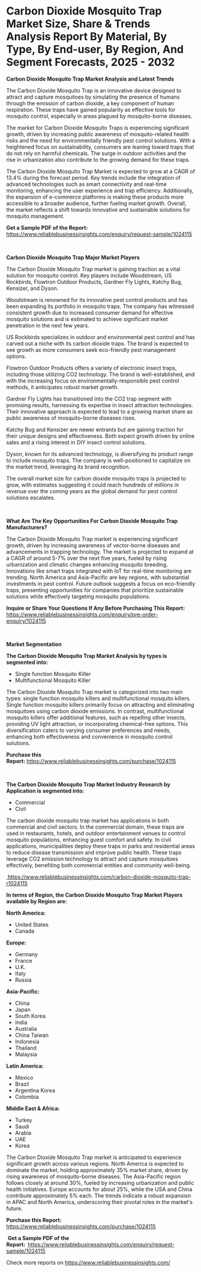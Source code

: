 <p><h1>Carbon Dioxide Mosquito Trap Market Size, Share & Trends Analysis Report By Material, By Type, By End-user, By Region, And Segment Forecasts, 2025 - 2032</h1></p><p><strong>Carbon Dioxide Mosquito Trap Market Analysis and Latest Trends</strong></p>
<p><p>The Carbon Dioxide Mosquito Trap is an innovative device designed to attract and capture mosquitoes by simulating the presence of humans through the emission of carbon dioxide, a key component of human respiration. These traps have gained popularity as effective tools for mosquito control, especially in areas plagued by mosquito-borne diseases.</p><p>The market for Carbon Dioxide Mosquito Traps is experiencing significant growth, driven by increasing public awareness of mosquito-related health risks and the need for environmentally friendly pest control solutions. With a heightened focus on sustainability, consumers are leaning toward traps that do not rely on harmful chemicals. The surge in outdoor activities and the rise in urbanization also contribute to the growing demand for these traps.</p><p>The Carbon Dioxide Mosquito Trap Market is expected to grow at a CAGR of 13.4% during the forecast period. Key trends include the integration of advanced technologies such as smart connectivity and real-time monitoring, enhancing the user experience and trap efficiency. Additionally, the expansion of e-commerce platforms is making these products more accessible to a broader audience, further fueling market growth. Overall, the market reflects a shift towards innovative and sustainable solutions for mosquito management.</p></p>
<p><strong>Get a Sample PDF of the Report:&nbsp;</strong> <a href="https://www.reliablebusinessinsights.com/enquiry/request-sample/1024115?utm_campaign=3256&utm_medium=2&utm_source=Github&utm_content=ia&utm_term=06032025&utm_id=carbon-dioxide-mosquito-trap">https://www.reliablebusinessinsights.com/enquiry/request-sample/1024115</a></p>
<p>&nbsp;</p>
<p><strong>Carbon Dioxide Mosquito Trap Major Market Players</strong></p>
<p><p>The Carbon Dioxide Mosquito Trap market is gaining traction as a vital solution for mosquito control. Key players include Woodstream, US Rockbirds, Flowtron Outdoor Products, Gardner Fly Lights, Katchy Bug, Kensizer, and Dyson. </p><p>Woodstream is renowned for its innovative pest control products and has been expanding its portfolio in mosquito traps. The company has witnessed consistent growth due to increased consumer demand for effective mosquito solutions and is estimated to achieve significant market penetration in the next few years.</p><p>US Rockbirds specializes in outdoor and environmental pest control and has carved out a niche with its carbon dioxide traps. The brand is expected to see growth as more consumers seek eco-friendly pest management options.</p><p>Flowtron Outdoor Products offers a variety of electronic insect traps, including those utilizing CO2 technology. The brand is well-established, and with the increasing focus on environmentally-responsible pest control methods, it anticipates robust market growth.</p><p>Gardner Fly Lights has transitioned into the CO2 trap segment with promising results, harnessing its expertise in insect attraction technologies. Their innovative approach is expected to lead to a growing market share as public awareness of mosquito-borne diseases rises.</p><p>Katchy Bug and Kensizer are newer entrants but are gaining traction for their unique designs and effectiveness. Both expect growth driven by online sales and a rising interest in DIY insect control solutions.</p><p>Dyson, known for its advanced technology, is diversifying its product range to include mosquito traps. The company is well-positioned to capitalize on the market trend, leveraging its brand recognition.</p><p>The overall market size for carbon dioxide mosquito traps is projected to grow, with estimates suggesting it could reach hundreds of millions in revenue over the coming years as the global demand for pest control solutions escalates.</p></p>
<p>&nbsp;</p>
<p><strong>What Are The Key Opportunities For Carbon Dioxide Mosquito Trap Manufacturers?</strong></p>
<p><p>The Carbon Dioxide Mosquito Trap market is experiencing significant growth, driven by increasing awareness of vector-borne diseases and advancements in trapping technology. The market is projected to expand at a CAGR of around 5-7% over the next five years, fueled by rising urbanization and climatic changes enhancing mosquito breeding. Innovations like smart traps integrated with IoT for real-time monitoring are trending. North America and Asia-Pacific are key regions, with substantial investments in pest control. Future outlook suggests a focus on eco-friendly traps, presenting opportunities for companies that prioritize sustainable solutions while effectively targeting mosquito populations.</p></p>
<p><strong>Inquire or Share Your Questions If Any Before Purchasing This Report:</strong> <a href="https://www.reliablebusinessinsights.com/enquiry/pre-order-enquiry/1024115?utm_campaign=3256&utm_medium=2&utm_source=Github&utm_content=ia&utm_term=06032025&utm_id=carbon-dioxide-mosquito-trap">https://www.reliablebusinessinsights.com/enquiry/pre-order-enquiry/1024115</a></p>
<p>&nbsp;</p>
<p><strong>Market Segmentation</strong></p>
<p><strong>The Carbon Dioxide Mosquito Trap Market Analysis by types is segmented into:</strong></p>
<p><ul><li>Single function Mosquito Killer</li><li>Multifunctional Mosquito Killer</li></ul></p>
<p><p>The Carbon Dioxide Mosquito Trap market is categorized into two main types: single function mosquito killers and multifunctional mosquito killers. Single function mosquito killers primarily focus on attracting and eliminating mosquitoes using carbon dioxide emissions. In contrast, multifunctional mosquito killers offer additional features, such as repelling other insects, providing UV light attraction, or incorporating chemical-free options. This diversification caters to varying consumer preferences and needs, enhancing both effectiveness and convenience in mosquito control solutions.</p></p>
<p><strong>Purchase this Report:&nbsp;</strong><a href="https://www.reliablebusinessinsights.com/purchase/1024115?utm_campaign=3256&utm_medium=2&utm_source=Github&utm_content=ia&utm_term=06032025&utm_id=carbon-dioxide-mosquito-trap">https://www.reliablebusinessinsights.com/purchase/1024115</a></p>
<p>&nbsp;</p>
<p><strong>The Carbon Dioxide Mosquito Trap Market Industry Research by Application is segmented into:</strong></p>
<p><ul><li>Commercial</li><li>Civil</li></ul></p>
<p><p>The carbon dioxide mosquito trap market has applications in both commercial and civil sectors. In the commercial domain, these traps are used in restaurants, hotels, and outdoor entertainment venues to control mosquito populations, enhancing guest comfort and safety. In civil applications, municipalities deploy these traps in parks and residential areas to reduce disease transmission and improve public health. These traps leverage CO2 emission technology to attract and capture mosquitoes effectively, benefiting both commercial entities and community well-being.</p></p>
<p><a href="https://www.reliablebusinessinsights.com/carbon-dioxide-mosquito-trap-r1024115?utm_campaign=3256&utm_medium=2&utm_source=Github&utm_content=ia&utm_term=06032025&utm_id=carbon-dioxide-mosquito-trap">&nbsp;https://www.reliablebusinessinsights.com/carbon-dioxide-mosquito-trap-r1024115</a></p>
<p><strong>In terms of Region, the Carbon Dioxide Mosquito Trap Market Players available by Region are:</strong></p>
<p>
    <p> <strong> North America: </strong>
        <ul>
            <li>United States</li>
            <li>Canada</li>
        </ul>
        </p> 
    <p> <strong> Europe: </strong>
        <ul>
            <li>Germany</li>
            <li>France</li>
            <li>U.K.</li>
            <li>Italy</li>
            <li>Russia</li>
        </ul>
        </p> 
    <p> <strong> Asia-Pacific: </strong>
        <ul>
            <li>China</li>
            <li>Japan</li>
            <li>South Korea</li>
            <li>India</li>
            <li>Australia</li>
            <li>China Taiwan</li>
            <li>Indonesia</li>
            <li>Thailand</li>
            <li>Malaysia</li>
        </ul>
        </p> 
    <p> <strong> Latin America: </strong>
        <ul>
            <li>Mexico</li>
            <li>Brazil</li>
            <li>Argentina Korea</li>
            <li>Colombia</li>
        </ul>
        </p> 
    <p> <strong> Middle East & Africa: </strong>
        <ul>
            <li>Turkey</li>
            <li>Saudi</li>
            <li>Arabia</li>
            <li>UAE</li>
            <li>Korea</li>
        </ul>
    </p>
    </p>
<p><p>The Carbon Dioxide Mosquito Trap market is anticipated to experience significant growth across various regions. North America is expected to dominate the market, holding approximately 35% market share, driven by rising awareness of mosquito-borne diseases. The Asia-Pacific region follows closely at around 30%, fueled by increasing urbanization and public health initiatives. Europe accounts for about 25%, while the USA and China contribute approximately 5% each. The trends indicate a robust expansion in APAC and North America, underscoring their pivotal roles in the market's future.</p></p>
<p><strong>Purchase this Report: </strong><a href="https://www.reliablebusinessinsights.com/purchase/1024115?utm_campaign=3256&utm_medium=2&utm_source=Github&utm_content=ia&utm_term=06032025&utm_id=carbon-dioxide-mosquito-trap">https://www.reliablebusinessinsights.com/purchase/1024115</a></p>
<p>&nbsp;<strong>Get a Sample PDF of the Report:&nbsp;&nbsp;</strong><a href="https://www.reliablebusinessinsights.com/enquiry/request-sample/1024115?utm_campaign=3256&utm_medium=2&utm_source=Github&utm_content=ia&utm_term=06032025&utm_id=carbon-dioxide-mosquito-trap">https://www.reliablebusinessinsights.com/enquiry/request-sample/1024115</a></p>
<p><strong></strong></p>
<p>Check more reports on <a href="https://www.reliablebusinessinsights.com/?utm_campaign=3256&utm_medium=2&utm_source=Github&utm_content=ia&utm_term=06032025&utm_id=carbon-dioxide-mosquito-trap">https://www.reliablebusinessinsights.com/</a></p>
